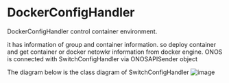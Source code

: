 # DockerConfigHandler

DockerConfigHandler control container environment.

it has information of group and container information. so deploy container and get container or docker netowkr information from docker engine.
ONOS is connected with SwitchConfigHandler via ONOSAPISender object

The diagram below is the class diagram of SwitchConfigHandler
![image](https://github.com/parkjumsun/Containership-sub2-switchConfigHandler/assets/126436201/466ad384-f6be-435c-8d5a-384ecf08ec4b)

